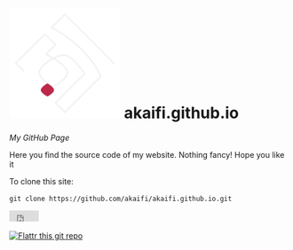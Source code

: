 # <img src='https://raw.githubusercontent.com/akaifi/akaifi.github.io/master/img/AK100.png' width="200" height="200" /> akaifi.github.io
_My GitHub Page_


Here you find the source code of my website. Nothing fancy! Hope you like it




To clone this site:
```Shell
git clone https://github.com/akaifi/akaifi.github.io.git
```
<iframe src="http://ghbtns.com/github-btn.html?user=akaifi&repo=akaifi.github.io&type=fork"
  allowtransparency="true" frameborder="0" scrolling="0" width="53" height="20"></iframe>

  [![Flattr this git repo](http://api.flattr.com/button/flattr-badge-large.png)](https://flattr.com/submit/auto?user_id=akaifi&url=https://github.com/akaifi/akaifi.github.io&title=akaifi.github.io&language=HTML&tags=github&category=software)
